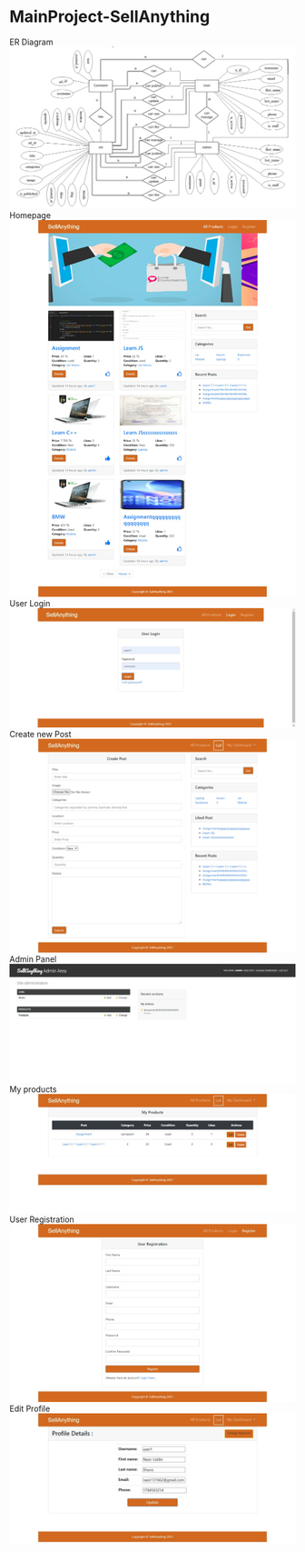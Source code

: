 # MainProject-SellAnything
ER Diagram
![](screenshot/erd.jpeg)
Homepage
![](screenshot/1.png)
User Login
![](screenshot/2.png)
Create new Post
![](screenshot/3.png)
Admin Panel
![](screenshot/4.png)
My products
![](screenshot/5.png)
User Registration
![](screenshot/6.png)
Edit Profile
![](screenshot/7.png)
          

